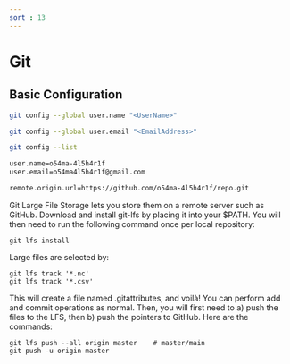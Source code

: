 ```yaml
---
sort : 13
--- 
```


# Git 

## Basic Configuration

```bash
git config --global user.name "<UserName>"
```

```bash 
git config --global user.email "<EmailAddress>"
```

```bash
git config --list

user.name=o54ma-4l5h4r1f
user.email=o54ma4l5h4r1f@gmail.com

remote.origin.url=https://github.com/o54ma-4l5h4r1f/repo.git

```


Git Large File Storage lets you store them on a remote server such as GitHub. Download and install git-lfs by placing it into your $PATH. You will then need to run the following command once per local repository:

```
git lfs install
```

Large files are selected by:

```
git lfs track '*.nc'
git lfs track '*.csv'

```
This will create a file named .gitattributes, and voilà! You can perform add and commit operations as normal. Then, you will first need to a) push the files to the LFS, then b) push the pointers to GitHub. Here are the commands:

```
git lfs push --all origin master    # master/main
git push -u origin master
```